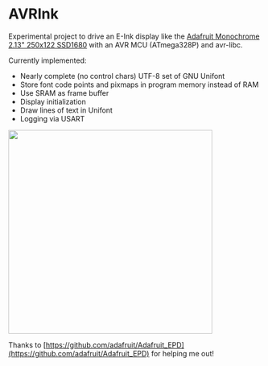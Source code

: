 # AVRInk

Experimental project to drive an E-Ink display like the 
[Adafruit Monochrome 2.13" 250x122 SSD1680](https://www.adafruit.com/product/4197)
with an AVR MCU (ATmega328P) and avr-libc.  

Currently implemented:

* Nearly complete (no control chars) UTF-8 set of GNU Unifont
* Store font code points and pixmaps in program memory instead of RAM
* Use SRAM as frame buffer
* Display initialization
* Draw lines of text in Unifont
* Logging via USART

<img src="https://luniks.net/other/AVRInk-04.jpg" height="405"/>

Thanks to [https://github.com/adafruit/Adafruit_EPD](https://github.com/adafruit/Adafruit_EPD)
for helping me out!
